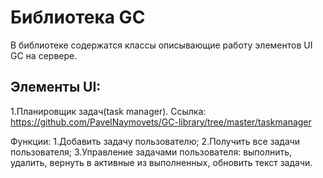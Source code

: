 # Библиотека GC

В библиотеке содержатся классы описывающие работу элементов UI GC на сервере.

## Элементы UI:

1.Планировщик задач(task manager).
Ссылка: https://github.com/PavelNaymovets/GC-library/tree/master/taskmanager

Функции:
    1.Добавить задачу пользователю;
    2.Получить все задачи пользователя;
    3.Управление задачами пользователя: выполнить, удалить, вернуть в активные из выполненных, обновить текст задачи.